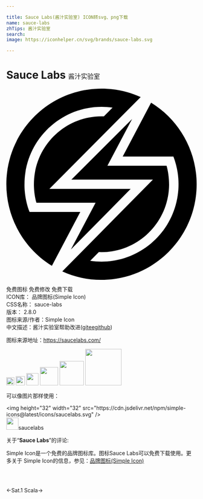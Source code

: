 ```yaml
---

title: Sauce Labs(酱汁实验室) ICON转svg、png下载
name: sauce-labs
zhTips: 酱汁实验室
search: 
image: https://iconhelper.cn/svg/brands/sauce-labs.svg

---
```


# Sauce Labs  <small style="font-size: 60%;font-weight: 100">酱汁实验室</small>

<div id="svg" class="svg-wrap">
<svg role="img" viewBox="0 0 24 24" xmlns="http://www.w3.org/2000/svg"><title>Sauce Labs icon</title><path d="M2.93 15.475l6.396.004-3.582 6.758C2.178 20.057.002 16.18 0 12 0 5.383 5.383 0 12 0c1.761 0 3.436.381 4.94 1.064L5.428 12.58h10.25l-7.539 7.614 3.115-5.876H3.795C3.455 13.164 3.477 12 3.477 12c.006-4.713 3.831-8.529 8.544-8.523.093 0 .187.002.28.005l1.094-1.099c-.455-.065-.915-.098-1.375-.098-5.356 0-9.73 4.357-9.73 9.715-.001 0-.061 1.719.64 3.475zM18.255 1.764C21.82 3.943 23.997 7.82 24 12c0 6.616-5.384 12-12 12-1.704.003-3.389-.36-4.941-1.065l11.426-11.513H8.205l7.656-7.616-3.115 5.876h7.46c.319 1.079.319 2.318.319 2.318-.008 4.714-3.834 8.529-8.547 8.522-.105 0-.21-.002-.314-.006l-1.084 1.096c5.314.777 10.256-2.901 11.032-8.218.067-.461.103-.928.103-1.395 0-1.189-.22-2.369-.647-3.479h-6.394l3.581-6.756z"/></svg>
</div>
<detail full-name='sauce-labs'></detail>

<div class="detail-page">
<p>
<span><span class="badge-success badge">免费图标</span> <span class="badge-success badge">免费修改</span>  <span class="badge-success badge">免费下载</span> </span>
<br/>
<span>
ICON库：
<span class="badge-secondary badge">品牌图标(Simple Icon)</span> 
</span>
<br/>
<span>
CSS名称：
<span class="badge-secondary badge">sauce-labs</span> 
</span>

<br/>
<span>
版本：
<span class="badge-secondary badge">2.8.0</span> 
</span>
<br/>
<span>图标来源/作者：<span class="badge-light badge">Simple Icon</span></span> 
<br/>
<span class="zh-detail">中文描述：<span class="badge-primary badge">酱汁实验室</span><span class="help-link"><span>帮助改进</span>(<a href="https://gitee.com/liuwave/icon-helper/edit/master/json/brands/sauce-labs.json" target="_blank" rel="noopener noreferrer">gitee</a><a href="https://github.com/liuwave/icon-helper/edit/master/json/brands/sauce-labs.json" target="_blank" rel="noopener noreferrer">github</a></span>)</span><br/>
</p>
</div><div class="description description alert alert-light"><p>图标来源地址：<a href="https://saucelabs.com/" target="_blank" rel="noopener noreferrer">https://saucelabs.com/</a></p></div>
<div class="alert alert-dark">
<img height="21" width="21" src="https://cdn.jsdelivr.net/npm/simple-icons@latest/icons/saucelabs.svg" />
<img height="24" width="24" src="https://cdn.jsdelivr.net/npm/simple-icons@latest/icons/saucelabs.svg" />
<img height="32" width="32" src="https://cdn.jsdelivr.net/npm/simple-icons@latest/icons/saucelabs.svg" />
<img height="48" width="48" src="https://cdn.jsdelivr.net/npm/simple-icons@latest/icons/saucelabs.svg" />
<img height="64" width="64" src="https://cdn.jsdelivr.net/npm/simple-icons@latest/icons/saucelabs.svg" />
<img height="96" width="96" src="https://cdn.jsdelivr.net/npm/simple-icons@latest/icons/saucelabs.svg" />

</div>
<div>
  <p>可以像图片那样使用：    
  </p>
  <div class="alert alert-primary" style="font-size: 14px">
    &lt;img height="32" width="32" src="https://cdn.jsdelivr.net/npm/simple-icons@latest/icons/saucelabs.svg" /&gt;
    <copy-btn content='<img height="32" width="32" src="https://cdn.jsdelivr.net/npm/simple-icons@latest/icons/saucelabs.svg" />'></copy-btn>
  </div>
  <div class="alert alert-secondary">
    <img height="32" width="32" src="https://cdn.jsdelivr.net/npm/simple-icons@latest/icons/saucelabs.svg" />saucelabs
    <copy-btn content="saucelabs" btn-title="复制图标名称"></copy-btn>
  </div>
</div>
<div class="icon-detail__container">
<p>关于“<b>Sauce Labs</b>”的评论:</p>
</div>
<Vssue title="关于“Sauce Labs”的评论" />
<div><p>Simple Icon是一个免费的品牌图标库。图标Sauce Labs可以免费下载使用。更多关于  Simple Icon的信息，参见：<a target="_blank" href="https://iconhelper.cn/brands.html">品牌图标(Simple Icon)</a>
</p></div>


<div style="padding:2rem 0 " class="page-nav"><p class="inner"><span class="prev">←<router-link to="/icon/sat-1.html">Sat.1</router-link></span> <span class="next"><router-link to="/icon/scala.html">Scala</router-link>→</span></p></div>
